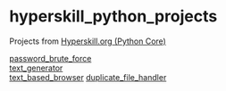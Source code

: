 # hyperskill_python_projects
Projects from [Hyperskill.org (Python Core)](https://hyperskill.org/tracks/2) 


[password_brute_force](https://hyperskill.org/projects/80)  
[text_generator](https://hyperskill.org/projects/134)  
[text_based_browser](https://hyperskill.org/projects/79)
[duplicate_file_handler](https://hyperskill.org/projects/176)
